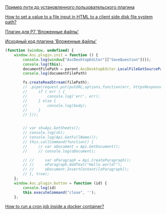 
[Пример пути до установленного пользовательского плагина](C:\Users\User\AppData\Local\R7-Office\Editors\data\sdkjs-plugins\{FFE1F462-1EA2-4391-990D-4CC84940B754})

[How to set a value to a file input in HTML to a client side disk file system path?](https://stackoverflow.com/questions/1696877/how-to-set-a-value-to-a-file-input-in-html-to-a-client-side-disk-file-system-pat)


[Плагин для Р7 'Вложенные файлы'](https://nct.r7-office.ru/api/v1/link?uid=ba59b886-ff07-4028-9935-17d566f6edc3_341327&download=true)

[Исходный код плагина 'Вложенные файлы'](https://github.com/VNexsus/EmbeddedFiles-plugin/tree/main)

```javascript
(function (window, undefined) {
    window.Asc.plugin.init = function () {
        console.log(window["AscDesktopEditor"]["SaveQuestion"]());
        console.log(this);
        documentFilePath = parent.AscDesktopEditor.LocalFileGetSourcePath();
        console.log(documentFilePath)

        fs.createReadStream(filePath);
        // .pipe(request.put(putURL,options,function(err, httpsResponse, body){
        //     if ( err ) {
        //         console.log('err', err);
        //     } else {
        //         console.log(body);
        //     }
        // }));


        // var sh=Api.GetSheets();
        // console.log(sh);
        // console.log(Api.GetFullName());
        // this.callCommand(function() {
        //     // var oDocument = Api.GetDocument();
        //     // console.log(oDocument);

        // //     var oParagraph = Api.CreateParagraph();
        // //     oParagraph.AddText("Hello world!");
        // //     oDocument.InsertContent([oParagraph]);
        // }, true);
    };
    window.Asc.plugin.button = function (id) {
        console.log(id)
        this.executeCommand("close", '');
    };
```

[How to run a cron job inside a docker container?](https://stackoverflow.com/questions/37458287/how-to-run-a-cron-job-inside-a-docker-container)
